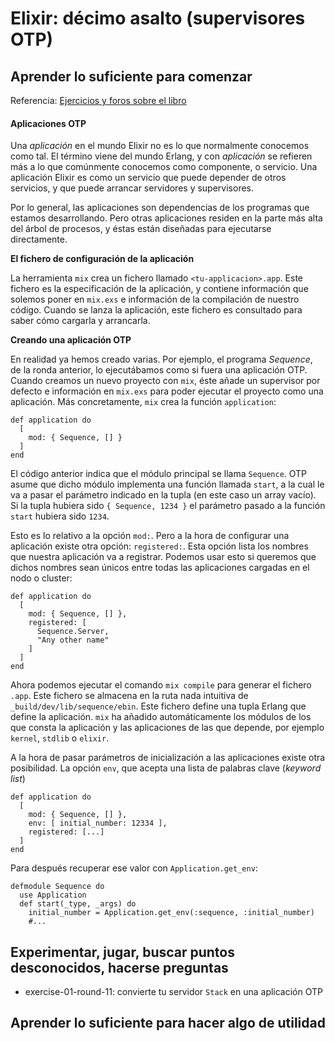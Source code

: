 # Elixir: décimo asalto (supervisores OTP)

## Aprender lo suficiente para comenzar

Referencia: [Ejercicios y foros sobre el libro](https://forums.pragprog.com/forums/322)

#### Aplicaciones OTP

Una *aplicación* en el mundo Elixir no es lo que normalmente conocemos como tal. El término viene del mundo Erlang, y con *aplicación* se refieren más a lo que comúnmente conocemos como componente, o servicio. Una aplicación Elixir es como un servicio que puede depender de otros servicios, y que puede arrancar servidores y supervisores.

Por lo general, las aplicaciones son dependencias de los programas que estamos desarrollando. Pero otras aplicaciones residen en la parte más alta del árbol de procesos, y éstas están diseñadas para ejecutarse directamente.

**El fichero de configuración de la aplicación**

La herramienta `mix` crea un fichero llamado `<tu-applicacion>.app`. Este fichero es la especificación de la aplicación, y contiene información que solemos poner en `mix.exs` e información de la compilación de nuestro código. Cuando se lanza la aplicación, este fichero es consultado para saber cómo cargarla y arrancarla.

**Creando una aplicación OTP**

En realidad ya hemos creado varias. Por ejemplo, el programa *Sequence*, de la ronda anterior, lo ejecutábamos como si fuera una aplicación OTP. Cuando creamos un nuevo proyecto con `mix`, éste añade un supervisor por defecto e información en `mix.exs` para poder ejecutar el proyecto como una aplicación. Más concretamente, `mix` crea la función `application`:

```
def application do
  [
    mod: { Sequence, [] }
  ]
end
```

El código anterior indica que el módulo principal se llama `Sequence`. OTP asume que dicho módulo implementa una función llamada `start`, a la cual le va a pasar el parámetro indicado en la tupla (en este caso un array vacío). Si la tupla hubiera sido `{ Sequence, 1234 }` el parámetro pasado a la función `start` hubiera sido `1234`.

Esto es lo relativo a la opción `mod:`. Pero a la hora de configurar una aplicación existe otra opción: `registered:`. Esta opción lista los nombres que nuestra aplicación va a registrar. Podemos usar esto si queremos que dichos nombres sean únicos entre todas las aplicaciones cargadas en el nodo o cluster:

```
def application do
  [
    mod: { Sequence, [] },
    registered: [
      Sequence.Server,
      "Any other name"
    ]
  ]
end
```

Ahora podemos ejecutar el comando `mix compile` para generar el fichero `.app`. Este fichero se almacena en la ruta nada intuitiva de `_build/dev/lib/sequence/ebin`. Este fichero define una tupla Erlang que define la aplicación. `mix` ha añadido automáticamente los módulos de los que consta la aplicación y las aplicaciones de las que depende, por ejemplo `kernel`, `stdlib` o `elixir`.

A la hora de pasar parámetros de inicialización a las aplicaciones existe otra posibilidad. La opción `env`, que acepta una lista de palabras clave (*keyword list*)

```
def application do
  [
    mod: { Sequence, [] },
    env: [ initial_number: 12334 ],
    registered: [...]
  ]
end
```

Para después recuperar ese valor con `Application.get_env`:

```
defmodule Sequence do
  use Application
  def start(_type, _args) do
    initial_number = Application.get_env(:sequence, :initial_number)
    #...
```


## Experimentar, jugar, buscar puntos desconocidos, hacerse preguntas

- exercise-01-round-11: convierte tu servidor `Stack` en una aplicación OTP

## Aprender lo suficiente para hacer algo de utilidad

